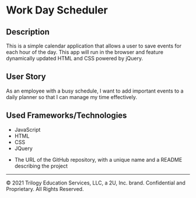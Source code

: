 # Work Day Scheduler

## Description

This is a simple calendar application that allows a user to save events for each hour of the day. This app will run in the browser and feature dynamically updated HTML and CSS powered by jQuery.



## User Story

As an employee with a busy schedule, I want to add important events to a daily planner so that I can manage my time effectively.



## Used Frameworks/Technologies

- JavaScript
- HTML
- CSS
- JQuery



* The URL of the GitHub repository, with a unique name and a README describing the project

- - -
© 2021 Trilogy Education Services, LLC, a 2U, Inc. brand. Confidential and Proprietary. All Rights Reserved.
